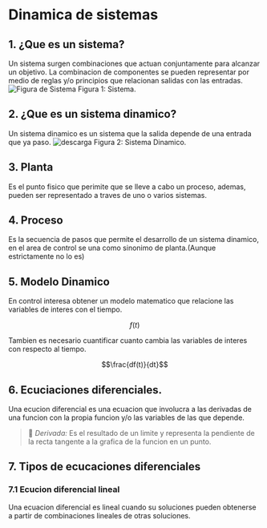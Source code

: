 # Dinamica de sistemas
##  1. ¿Que es un sistema?
Un sistema surgen combinaciones que actuan conjuntamente para alcanzar un objetivo. La combinacion de componentes se pueden representar por medio de reglas y/o principios que relacionan salidas con las entradas.
![Figura de Sistema ](https://github.com/user-attachments/assets/f010e959-f77a-43a0-b8ee-59d92361eef4)
Figura 1: Sistema.
## 2. ¿Que es un sistema dinamico?
Un sistema dinamico es un sistema que la salida depende de una entrada que ya paso.
![descarga](https://github.com/user-attachments/assets/488cec1a-7ca9-4ba1-a56b-8509b3ef9aeb)
Figura 2: Sistema Dinamico.
## 3. Planta
Es el punto fisico que perimite que se lleve a cabo un proceso, ademas, pueden ser representado a traves de uno o varios sistemas.
## 4. Proceso
Es la secuencia de pasos que permite el desarrollo de un sistema dinamico, en el area de control se una como sinonimo de planta.(Aunque estrictamente no lo es)
## 5. Modelo Dinamico
En control interesa obtener un modelo matematico que relacione las variables de interes con el tiempo.

$$f(t)$$

Tambien es necesario cuantificar cuanto cambia las variables de interes con respecto al tiempo.

$$\frac{df(t)}{dt}$$
## 6. Ecuciaciones diferenciales.
Una ecucion diferencial es una ecuacion que involucra a las derivadas de una funcion con la propia funcion y/o las variables de las que depende.
>🔑 *Derivada:* Es el resultado de un limite y representa la pendiente de la recta tangente a la grafica de la funcion en un punto.
## 7. Tipos de ecucaciones diferenciales
### 7.1 Ecucion diferencial lineal
Una ecuacion diferencial es lineal cuando su soluciones pueden obtenerse a partir de combinaciones lineales de otras soluciones.

